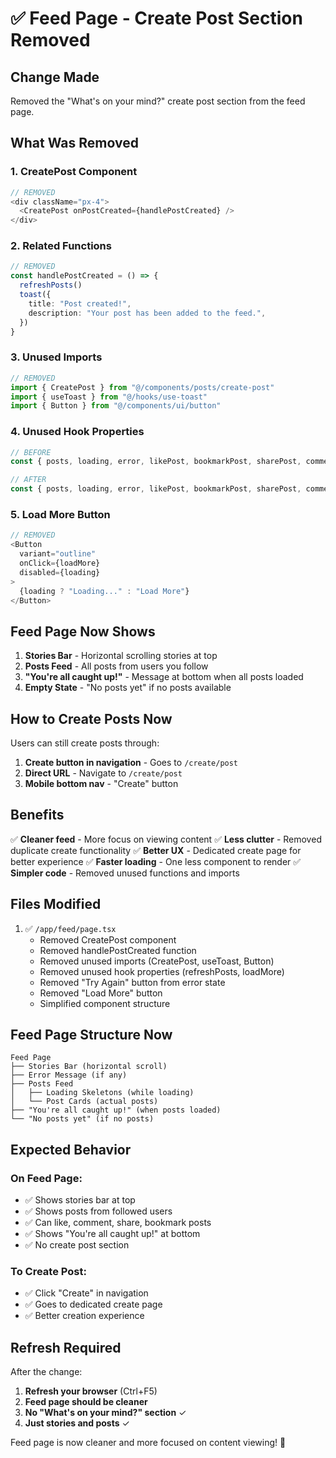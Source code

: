 # ✅ Feed Page - Create Post Section Removed

## Change Made
Removed the "What's on your mind?" create post section from the feed page.

## What Was Removed

### 1. CreatePost Component
```typescript
// REMOVED
<div className="px-4">
  <CreatePost onPostCreated={handlePostCreated} />
</div>
```

### 2. Related Functions
```typescript
// REMOVED
const handlePostCreated = () => {
  refreshPosts()
  toast({
    title: "Post created!",
    description: "Your post has been added to the feed.",
  })
}
```

### 3. Unused Imports
```typescript
// REMOVED
import { CreatePost } from "@/components/posts/create-post"
import { useToast } from "@/hooks/use-toast"
import { Button } from "@/components/ui/button"
```

### 4. Unused Hook Properties
```typescript
// BEFORE
const { posts, loading, error, likePost, bookmarkPost, sharePost, commentOnPost, refreshPosts, loadMore } = usePosts()

// AFTER
const { posts, loading, error, likePost, bookmarkPost, sharePost, commentOnPost } = usePosts()
```

### 5. Load More Button
```typescript
// REMOVED
<Button 
  variant="outline" 
  onClick={loadMore} 
  disabled={loading}
>
  {loading ? "Loading..." : "Load More"}
</Button>
```

## Feed Page Now Shows

1. **Stories Bar** - Horizontal scrolling stories at top
2. **Posts Feed** - All posts from users you follow
3. **"You're all caught up!"** - Message at bottom when all posts loaded
4. **Empty State** - "No posts yet" if no posts available

## How to Create Posts Now

Users can still create posts through:
1. **Create button in navigation** - Goes to `/create/post`
2. **Direct URL** - Navigate to `/create/post`
3. **Mobile bottom nav** - "Create" button

## Benefits

✅ **Cleaner feed** - More focus on viewing content
✅ **Less clutter** - Removed duplicate create functionality
✅ **Better UX** - Dedicated create page for better experience
✅ **Faster loading** - One less component to render
✅ **Simpler code** - Removed unused functions and imports

## Files Modified

1. ✅ `/app/feed/page.tsx`
   - Removed CreatePost component
   - Removed handlePostCreated function
   - Removed unused imports (CreatePost, useToast, Button)
   - Removed unused hook properties (refreshPosts, loadMore)
   - Removed "Try Again" button from error state
   - Removed "Load More" button
   - Simplified component structure

## Feed Page Structure Now

```
Feed Page
├── Stories Bar (horizontal scroll)
├── Error Message (if any)
├── Posts Feed
│   ├── Loading Skeletons (while loading)
│   └── Post Cards (actual posts)
├── "You're all caught up!" (when posts loaded)
└── "No posts yet" (if no posts)
```

## Expected Behavior

### On Feed Page:
- ✅ Shows stories bar at top
- ✅ Shows posts from followed users
- ✅ Can like, comment, share, bookmark posts
- ✅ Shows "You're all caught up!" at bottom
- ✅ No create post section

### To Create Post:
- ✅ Click "Create" in navigation
- ✅ Goes to dedicated create page
- ✅ Better creation experience

## Refresh Required

After the change:
1. **Refresh your browser** (Ctrl+F5)
2. **Feed page should be cleaner**
3. **No "What's on your mind?" section** ✓
4. **Just stories and posts** ✓

Feed page is now cleaner and more focused on content viewing! 🎉
